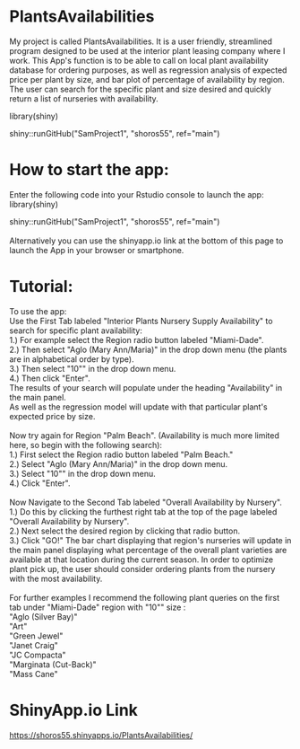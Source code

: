# PlantsAvailabilities
My project is called PlantsAvailabilities.  It is a user friendly, streamlined program designed to be used at the interior plant leasing company where I work.  This App's function is to be able to call on local plant availability database for ordering purposes, as well as regression analysis of expected price per plant by size, and bar plot of percentage of availability by region.  The user can search for the specific plant and size desired and quickly return a list of nurseries with availability.

library(shiny)

shiny::runGitHub("SamProject1", "shoros55", ref="main")

# How to start the app:
Enter the following code into your Rstudio console to launch the app:<br />
library(shiny)

shiny::runGitHub("SamProject1", "shoros55", ref="main") <br />
<br />
Alternatively you can use the shinyapp.io link at the bottom of this page to launch the App in your browser or smartphone.  <br />

# Tutorial:
To use the app: <br />
Use the First Tab labeled "Interior Plants Nursery Supply Availability" to search for specific plant availability: <br />
1.) For example select the Region radio button labeled "Miami-Dade".<br />
2.) Then select "Aglo (Mary Ann/Maria)" in the drop down menu (the plants are in alphabetical order by type).<br />
3.) Then select "10"" in the drop down menu.<br />
4.) Then click "Enter".<br />
The results of your search will populate under the heading "Availability" in the main panel.<br />
As well as the regression model will update with that particular plant's expected price by size.<br />
<br />
Now try again for Region "Palm Beach". (Availability is much more limited here, so begin with the following search):<br />
1.) First select the Region radio button labeled "Palm Beach."<br />
2.) Select "Aglo (Mary Ann/Maria)" in the drop down menu.<br />
3.) Select "10"" in the drop down menu.<br />
4.) Click "Enter". <br />
<br />
Now Navigate to the Second Tab labeled "Overall Availability by Nursery".<br />
1.) Do this by clicking the furthest right tab at the top of the page labeled "Overall Availability by Nursery". <br />
2.) Next select the desired region by clicking that radio button. <br />
3.) Click "GO!"
The bar chart displaying that region's nurseries will update in the main panel displaying what percentage of the overall plant varieties are available at that location during the current season. In order to optimize plant pick up, the user should consider ordering plants from the nursery with the most availability.<br />
<br />
For further examples I recommend the following plant queries on the first tab under "Miami-Dade" region with "10"" size :<br />
"Aglo (Silver Bay)"<br />
"Art"<br />
"Green Jewel"<br />
"Janet Craig"<br />
"JC Compacta"<br />
"Marginata (Cut-Back)"<br />
"Mass Cane"<br />

# ShinyApp.io Link

https://shoros55.shinyapps.io/PlantsAvailabilities/
